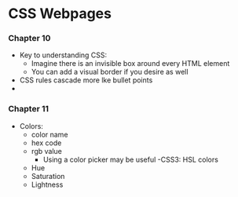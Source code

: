 # CSS Webpages

### Chapter 10
- Key to understanding CSS:
  - Imagine there is an invisible box around every HTML element
  - You can add a visual border if you desire as well
- CSS rules cascade more lke bullet points
- 

### Chapter 11
- Colors:
  - color name
  - hex code
  - rgb value
    - Using a color picker may be useful
 -CSS3: HSL colors
  - Hue
  - Saturation
  - Lightness 

  